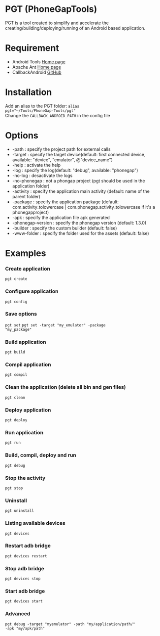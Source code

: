 # PGT (PhoneGapTools) #

PGT is a tool created to simplify and accelerate the creating/building/deploying/running of an Android based application.

# Requirement #
* Android Tools [Home page](http://tools.android.com/)
* Apache Ant [Home page](http://ant.apache.org/)
* CallbackAndroid [GitHub](https://github.com/callback/callback-android)

# Installation #
Add an alias to the PGT folder:
<code>alias pgt="~/Tools/PhoneGap-Tools/pgt"</code>
<br>
Change the <code>CALLBACK_ANDROID_PATH</code> in the config file

# Options #
* -path : specify the project path for external calls
* -target : specify the target device(default: first connected device, available: "device", "emulator", @"device_name")
* -help : activate the help
* -log : specify the log(default: "debug", available: "phonegap")
* -no-log : desactivate the logs
* -no-phonegap : not a phongap project (pgt should be used in the application folder)
* -activity : specify the application main activity (default: name of the parent folder)
* -package : specify the application package (default: com.activity_tolowercase | com.phonegap.activity_tolowercase if it's a phonegapproject)
* -apk : specify the application file apk generated
* -phonegap-version : specify the phonegap version (default: 1.3.0)
* -builder : specify the custom builder (default: false)
* -www-folder : specify the folder used for the assets (default: false)

# Examples #

### Create application ###
<code>pgt create</code>

### Configure application ###
<code>pgt config</code>

### Save options ###
<code>pgt set</code>
<code>pgt set -target "my_emulator" -package "my_package"</code>

### Build application ###
<code>pgt build</code>

### Compil application ###
<code>pgt compil</code>

### Clean the application (delete all bin and gen files) ###
<code>pgt clean</code>

### Deploy application ###
<code>pgt deploy</code>

### Run application ###
<code>pgt run</code>

### Build, compil, deploy and run ###
<code>pgt debug</code>

### Stop the activity ###
<code>pgt stop</code>

### Uninstall ###
<code>pgt uninstall</code>

### Listing available devices ###
<code>pgt devices</code>

### Restart adb bridge ###
<code>pgt devices restart</code>

### Stop adb bridge ###
<code>pgt devices stop</code>

### Start adb bridge ###
<code>pgt devices start</code>

### Advanced ###
<code>pgt debug -target "myemulator" -path "my/application/path/" -apk "my/apk/path"</code>